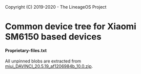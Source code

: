 Copyright (C) 2019-2020 - The LineageOS Project

Common device tree for Xiaomi SM6150 based devices
==============

#### Proprietary-files.txt
All unpinned blobs are extracted from [miui_DAVINCI_20.5.19_af1206984b_10.0.zip](https://bigota.d.miui.com/20.5.19/miui_DAVINCI_20.5.19_af1206984b_10.0.zip).
